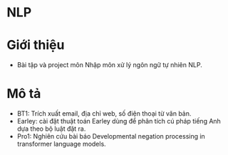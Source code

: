 # NLP
# Giới thiệu
- Bài tập và project môn Nhập môn xử lý ngôn ngữ tự nhiên NLP.

# Mô tả
- BT1: Trích xuất email, địa chỉ web, số điện thoại từ văn bản. 
- Earley: cài đặt thuật toán Earley dùng để phân tích cú pháp tiếng Anh dựa theo bộ luật đặt ra.
- Pro1: Nghiên cứu bài báo Developmental negation processing in transformer language models.
